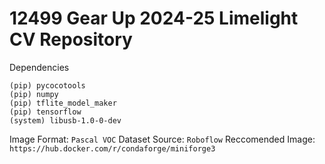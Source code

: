 # 12499 Gear Up 2024-25 Limelight CV Repository

Dependencies

```
(pip) pycocotools
(pip) numpy
(pip) tflite_model_maker
(pip) tensorflow
(system) libusb-1.0-0-dev
```

Image Format: `Pascal VOC`
Dataset Source: `Roboflow`
Reccomended Image: `https://hub.docker.com/r/condaforge/miniforge3` 
